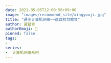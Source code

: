 ```yaml
---
date: 2021-05-05T12:00:56+09:00
image: "images/recommend_site/xingyouji.jpg"
title: "通关计算机网络——选自拉勾教育"
author: 诸葛青
authorEmoji: 🎅
pinned: false
tags:
- 
series:
-  计算机网络系列
---
```

